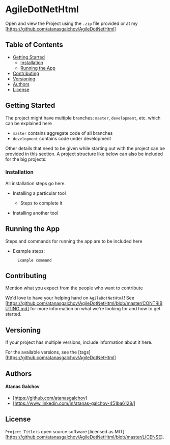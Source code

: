 # AgileDotNetHtml

Open and view the Project using the `.zip` file provided or at my [https://github.com/atanasgalchov/AgileDotNetHtml]

## Table of Contents
- [Getting Started](#getting-started)
	- [Installation](#installation)
  - [Running the App](#running-the-app)
- [Contributing](#contributing)
- [Versioning](#versioning)
- [Authors](#authors)
- [License](#license)

## Getting Started

The project might have multiple branches: `master`, `development`, etc. which can be explained here

* `master` contains aggregate code of all branches
* `development` contains code under development

Other details that need to be given while starting out with the project can be provided in this section. A project structure like below can also be included for the big projects:

### Installation

All installation steps go here.

* Installing a particular tool
  * Steps to complete it
  
* Installing another tool

## Running the App

Steps and commands for running the app are to be included here

* Example steps:
  ```
    Example command
  ```
  
## Contributing

Mention what you expect from the people who want to contribute

We'd love to have your helping hand on `AgileDotNetHtml`! See [https://github.com/atanasgalchov/AgileDotNetHtml/blob/master/CONTRIBUTING.md] for more information on what we're looking for and how to get started.

## Versioning

If your project has multiple versions, include information about it here. 

For the available versions, see the [tags][https://github.com/atanasgalchov/AgileDotNetHtml]

## Authors

#### Atanas Galchov
* [https://github.com/atanasgalchov]
* [https://www.linkedin.com/in/atanas-galchov-451ba6128/]

## License

`Project Title` is open source software [licensed as MIT][https://github.com/atanasgalchov/AgileDotNetHtml/blob/master/LICENSE].

[//]: # (HyperLinks)

[GitHub Repository]: https://github.com/atanasgalchov/AgileDotNetHtml
[CONTRIBUTING.md]: https://github.com/atanasgalchov/AgileDotNetHtml/blob/master/CONTRIBUTING.md

[GitHub]: https://github.com/atanasgalchov
[LinkedIn]: https://www.linkedin.com/in/atanas-galchov-451ba6128/
